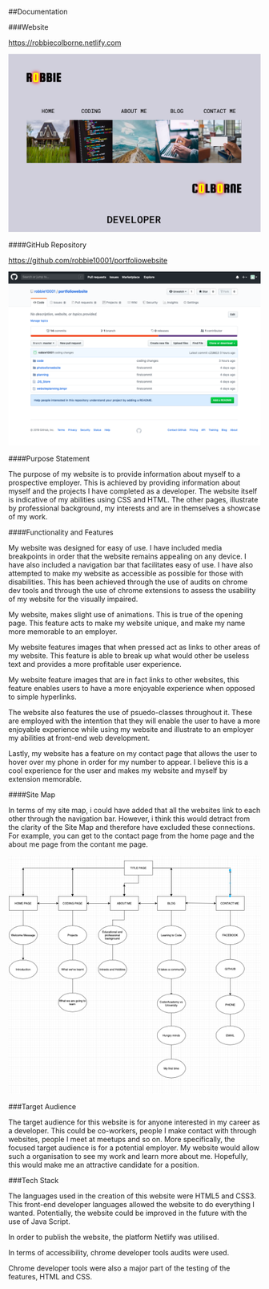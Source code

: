 ##Documentation

###Website

https://robbiecolborne.netlify.com

![](images/titlepage.png)


####GitHub Repository

https://github.com/robbie10001/portfoliowebsite

![](images/githubphoto.png)

####Purpose Statement 

The purpose of my website is to provide information about myself to a prospective employer. This is achieved by providing information about myself and the projects I have completed as a developer. The website itself is indicative of my abilities using CSS and HTML. The other pages, illustrate by professional background, my interests and are in themselves a showcase of my work.

####Functionality and Features 

My website was designed for easy of use. I have included media breakpoints in order that the website remains appealing on any device. I have also included a navigation bar that facilitates easy of use. I have also attempted to make my website as accessible as possible for those with disabilities. This has been achieved through the use of audits on chrome dev tools and through the use of chrome extensions to assess the usability of my website for the visually impaired. 

My website, makes slight use of animations. This is true of the opening page. This feature acts to make my website unique, and make my name more memorable to an employer.  

My website features images that when pressed act as links to other areas of my website. This feature is able to break up what would other be useless text and provides a more profitable user experience. 

My website feature images that are in fact links to other websites, this feature enables users to have a more enjoyable experience when opposed to simple hyperlinks. 

The website also features the use of psuedo-classes throughout it. These are employed with the intention that they will enable the user to have a more enjoyable experience while using my website and illustrate to an employer my abilities at front-end web development. 

Lastly, my website has a feature on my contact page that allows the user to hover over my phone in order for my number to appear. I believe this is a cool experience for the user and makes my website and myself by extension memorable. 

####Site Map 

In terms of my site map, i could have added that all the websites link to each other through the navigation bar. However, i think this would detract from the clarity of the Site Map and therefore have excluded these connections. For example, you can get to the contact page from the home page and the about me page from the contant me page. 

![](images/sitemap.png)

###Target Audience 

The target audience for this website is for anyone interested in my career as a developer. This could be co-workers, people I make contact with through websites, people I meet at meetups and so on. More specifically, the focused target audience is for a potential employer. My website would allow such a organisation to see my work and learn more about me. Hopefully, this would make me an attractive candidate for a position. 

###Tech Stack 

The languages used in the creation of this website were HTML5 and CSS3. This front-end developer languages allowed the website to do everything I wanted. Potentially, the website could be improved in the future with the use of Java Script. 

In order to publish the website, the platform Netlify was utilised. 

In terms of accessibility, chrome developer tools audits were used. 

Chrome developer tools were also a major part of the testing of the features, HTML and CSS. 